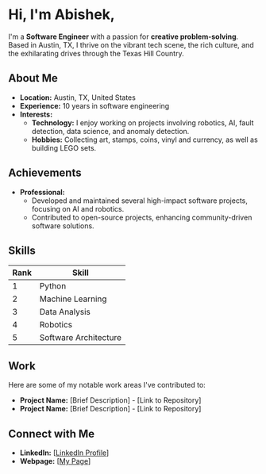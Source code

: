 # Hi, I'm Abishek,

I'm a **Software Engineer** with a passion for **creative problem-solving**. Based in Austin, TX, I thrive on the vibrant tech scene, the rich culture, and the exhilarating drives through the Texas Hill Country.

## About Me

- **Location:** Austin, TX, United States
- **Experience:** 10 years in software engineering
- **Interests:** 
  - **Technology:** I enjoy working on projects involving robotics, AI, fault detection, data science, and anomaly detection.
  - **Hobbies:** Collecting art, stamps, coins, vinyl and currency, as well as building LEGO sets.

## Achievements

- **Professional:**
  - Developed and maintained several high-impact software projects, focusing on AI and robotics.
  - Contributed to open-source projects, enhancing community-driven software solutions.

## Skills

| Rank | Skill | 
|------|-------|
| 1    | Python | 
| 2    | Machine Learning | 
| 3    | Data Analysis | 
| 4    | Robotics | 
| 5    | Software Architecture | 

## Work

Here are some of my notable work areas I've contributed to:

- **Project Name:** [Brief Description] - [Link to Repository]
- **Project Name:** [Brief Description] - [Link to Repository]

## Connect with Me
- **LinkedIn:** [[LinkedIn Profile](https://www.linkedin.com/in/abishekh/)]
- **Webpage:** [[My Page](https://abishekh.github.io/)]


